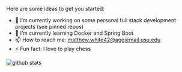 Here are some ideas to get you started:

- 🔭 I’m currently working on some personal full stack development projects (see pinned repos)
- 🌱 I’m currently learning Docker and Spring Boot
- 📫 How to reach me: matthew.white42@aggiemail.usu.edu
- ⚡ Fun fact: I love to play chess

![github stats](https://github-readme-stats.vercel.app/api?username=mattwhite180&theme=vue)
